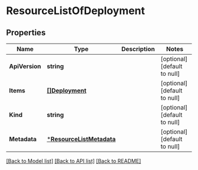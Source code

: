 # ResourceListOfDeployment

## Properties
Name | Type | Description | Notes
------------ | ------------- | ------------- | -------------
**ApiVersion** | **string** |  | [optional] [default to null]
**Items** | [**[]Deployment**](Deployment.md) |  | [optional] [default to null]
**Kind** | **string** |  | [optional] [default to null]
**Metadata** | [***ResourceListMetadata**](ResourceListMetadata.md) |  | [optional] [default to null]

[[Back to Model list]](../README.md#documentation-for-models) [[Back to API list]](../README.md#documentation-for-api-endpoints) [[Back to README]](../README.md)


